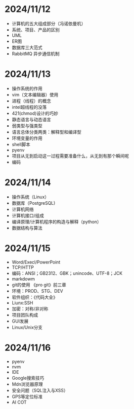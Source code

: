 # 2024/11/12
- 计算机的五大组成部分（冯诺依曼机）
- 系统、项目、产品的区别
- UML
- ER图
- 数据库三大范式
- RabbitMQ 异步通信机制
# 2024/11/13
- 操作系统的作用
- vim（文本编辑器）使用
- 进程（线程）的概念
- intel超线程的没落
- 421(chmod)设计的巧妙
- 静态语言与动态语言
- 弱类型与强类型
- 语言总体分类两类：解释型和编译型
- 环境变量的作用
- shell脚本
- pyenv
- 项目从无到启动这一过程需要准备什么，从无到有那个瞬间呢
- 编码
# 2024/11/14
- 操作系统（Linux）
- 数据库（PostgreSQL)
- 计算机网络
- 计算机接口/组成
- 编译原理/计算机程序的构造与解释（python）
- 数据结构与算法
# 2024/11/15
- Word/Execl/PowerPoint
- TCP/HTTP
- 编码：ANSI；GB2312、GBK；unincode、UTF-8；JCK
- markdowm
- git的使用 《pro git》前三章
- 环境：PROD、STG、DEV
- 软件组织：《代码大全》
- Liunx:SSH
- 加密：对称/非对称
- 项目团队构成
- GUI发展
- Linux/Unix分支
# 2024/11/16
- pyenv
- nvm
- IDE
- Google搜索技巧
- Mdn浏览器原理
- 安全问题（SQL注入与XSS）
- GPS等定位标准
- AI COT
